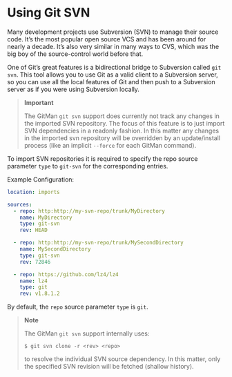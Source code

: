 # Using Git SVN

Many development projects use Subversion (SVN) to manage their source code. It’s the most popular open source VCS and has been around for nearly a decade. It’s also very similar in many ways to CVS, which was the big boy of the source-control world before that.

One of Git’s great features is a bidirectional bridge to Subversion called `git svn`. This tool allows you to use Git as a valid client to a Subversion server, so you can use all the local features of Git and then push to a Subversion server as if you were using Subversion locally.

> **Important**
>
> The GitMan `git svn` support does currently not track any changes in the imported SVN repository.
> The focus of this feature is to just import SVN dependencies
> in a readonly fashion.
> In this matter any changes in the imported svn repository
> will be overridden by an update/install process (like an implicit `--force` for each GitMan command).

To import SVN repositories it is required to specify the repo source parameter `type` to `git-svn` for the corresponding entries.

Example Configuration:

```yaml
location: imports

sources:
  - repo: http:http://my-svn-repo/trunk/MyDirectory
    name: MyDirectory
    type: git-svn
    rev: HEAD

  - repo: http:http://my-svn-repo/trunk/MySecondDirectory
    name: MySecondDirectory
    type: git-svn
    rev: 72846

  - repo: https://github.com/lz4/lz4
    name: lz4
    type: git
    rev: v1.8.1.2
```

By default, the `repo` source parameter `type` is `git`.

> **Note**
>
> The GitMan `git svn` support internally uses:
>
> ```
> $ git svn clone -r <rev> <repo>
> ```
>
> to resolve the individual SVN source dependency. In this matter, only the specified SVN revision will be fetched (shallow history).
